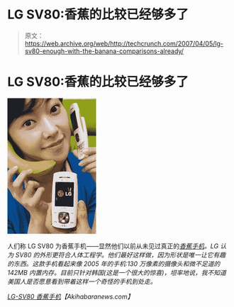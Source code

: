 # LG SV80:香蕉的比较已经够多了

> 原文：<https://web.archive.org/web/http://techcrunch.com/2007/04/05/lg-sv80-enough-with-the-banana-comparisons-already/>

# LG SV80:香蕉的比较已经够多了

[![lgsv80.jpg](img/552b8bc4eb6aa351e7f51adadb09a23e.png)](https://web.archive.org/web/20130628160424/http://tctechcrunch2011.files.wordpress.com/2007/04/lgsv80.jpg "lgsv80.jpg")

人们称 LG SV80 为香蕉手机——显然他们以前从未见过真正的[*香蕉手机*](https://web.archive.org/web/20130628160424/http://www.youtube.com/watch?v=kWKV4uC9qpM)*。LG 认为 SV80 的外形更符合人体工程学。他们最好这样做，因为形状是唯一让它有趣的东西。这款手机看起来像 2005 年的手机:130 万像素的摄像头和微不足道的 142MB 内置内存。目前只针对韩国(这是一个很大的惊喜)，坦率地说，我不知道美国人是否愿意看到带着这样一个奇怪的手机到处走。*

 *[LG-SV80 香蕉手机](https://web.archive.org/web/20130628160424/http://www.akihabaranews.com/en/news-13582-LG-SV80+the+banana+cellphone.html)【Akihabaranews.com】*